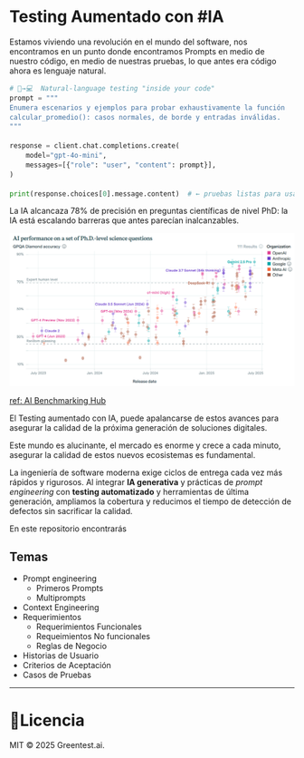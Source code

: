 # Testing Aumentado con #IA

Estamos viviendo una revolución en el mundo del software, nos encontramos en un punto donde encontramos Prompts en medio de nuestro código, en medio de nuestras pruebas, lo que antes era código ahora es lenguaje natural.

```python
# 🧠→💻  Natural-language testing "inside your code"
prompt = """
Enumera escenarios y ejemplos para probar exhaustivamente la función
calcular_promedio(): casos normales, de borde y entradas inválidas.
"""

response = client.chat.completions.create(
    model="gpt-4o-mini",
    messages=[{"role": "user", "content": prompt}],
)

print(response.choices[0].message.content)  # ← pruebas listas para usar

```


La IA alcancaza 78% de precisión en preguntas científicas de nivel PhD: la IA está escalando barreras que antes parecían inalcanzables.

![AIPhdBm](https://github.com/Pruebas-de-Software/supercharge-testing-with-ai/blob/main/material/AI_performance_on_a_set_of_Ph.D.-level_science_questions.png)

[ref: AI Benchmarking Hub](https://epoch.ai/data/ai-benchmarking-dashboard)

El Testing aumentado con IA, puede apalancarse de estos avances para asegurar la calidad de la próxima generación de soluciones digitales. 

Este mundo es alucinante, el mercado es enorme y crece a cada minuto, asegurar la calidad de estos nuevos ecosistemas es fundamental.

La ingeniería de software moderna exige ciclos de entrega cada vez más rápidos y rigurosos. Al integrar **IA generativa** y prácticas de *prompt engineering* con **testing automatizado** y herramientas de última generación, ampliamos la cobertura y reducimos el tiempo de detección de defectos sin sacrificar la calidad.

En este repositorio encontrarás

## Temas
- Prompt engineering
  - Primeros Prompts
  - Multiprompts
- Context Engineering
- Requerimientos
  - Requerimientos Funcionales
  - Requeimientos No funcionales
  - Reglas de Negocio
- Historias de Usuario
- Criterios de Aceptación
- Casos de Pruebas

---

# 📝Licencia
MIT © 2025 Greentest.ai.
